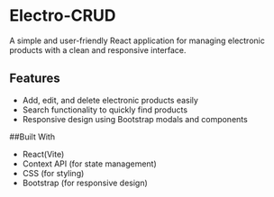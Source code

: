 # Electro-CRUD
A simple and user-friendly React application for managing electronic products with a clean and responsive interface.

## Features

- Add, edit, and delete electronic products easily  
- Search functionality to quickly find products  
- Responsive design using Bootstrap modals and components  

##Built With

- React(Vite)
- Context API (for state management)
- CSS (for styling)
- Bootstrap (for responsive design)
